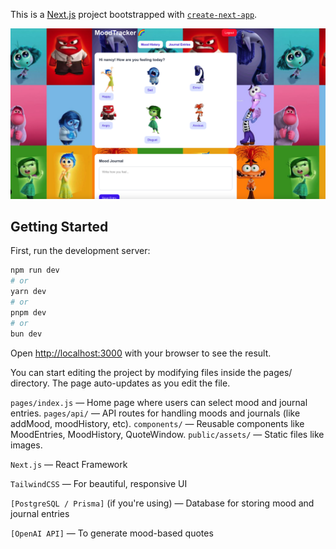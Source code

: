 This is a [Next.js](https://nextjs.org) project bootstrapped with [`create-next-app`](https://nextjs.org/docs/pages/api-reference/create-next-app).

![Home Page](assets/homePage.png)

## Getting Started

First, run the development server:

```bash
npm run dev
# or
yarn dev
# or
pnpm dev
# or
bun dev
```

Open [http://localhost:3000](http://localhost:3000) with your browser to see the result.

You can start editing the project by modifying files inside the pages/ directory.
The page auto-updates as you edit the file.

`pages/index.js` — Home page where users can select mood and journal entries.
`pages/api/` — API routes for handling moods and journals (like addMood, moodHistory, etc).
`components/` — Reusable components like MoodEntries, MoodHistory, QuoteWindow.
`public/assets/` — Static files like images.

`Next.js` — React Framework

`TailwindCSS` — For beautiful, responsive UI

`[PostgreSQL / Prisma]` (if you're using) — Database for storing mood and journal entries

`[OpenAI API]` — To generate mood-based quotes
